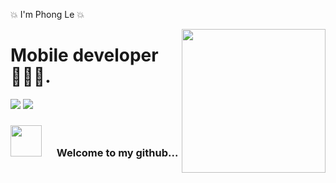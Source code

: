💥 I'm Phong Le 💥

<img  width="230" align="right" style="max-width:100%;" src="https://media.giphy.com/media/17b875GGvV9m9sLmNc/source.gif"/>

# Mobile developer 👨🏻‍💻. 



<a href="https://www.facebook.com/phongcozyboy"><img src="https://img.shields.io/badge/Facebook-Phong%20Le-blue"/></a> <a href="mailto:hphongug0210@gmail.com"> <img src="https://img.shields.io/badge/Gmail-hphongug0210@gmail.com-red"/></a>

<h3> <a><img width="50" src="https://media.giphy.com/media/mTs11L9uuyGiI/source.gif" style="max-width:100%; margin-right: 20px"/> Welcome to my github...</a></h3>
